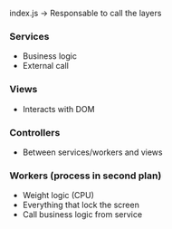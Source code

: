 index.js -> Responsable to call the layers

### Services
- Business logic
- External call

### Views
- Interacts with DOM

### Controllers
- Between services/workers and views

### Workers (process in second plan)
- Weight logic (CPU)
- Everything that lock the screen
- Call business logic from service
